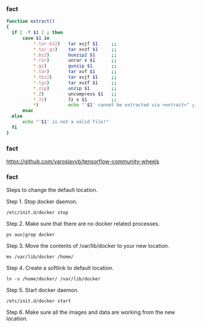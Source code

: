 
### fact

```bash
function extract()
{
  if [ -f $1 ] ; then
      case $1 in
          *.tar.bz2)   tar xvjf $1     ;;
          *.tar.gz)    tar xvzf $1     ;;
          *.bz2)       bunzip2 $1      ;;
          *.rar)       unrar x $1      ;;
          *.gz)        gunzip $1       ;;
          *.tar)       tar xvf $1      ;;
          *.tbz2)      tar xvjf $1     ;;
          *.tgz)       tar xvzf $1     ;;
          *.zip)       unzip $1        ;;
          *.Z)         uncompress $1   ;;
          *.7z)        7z x $1         ;;
          *)           echo "'$1' cannot be extracted via >extract<" ;;
      esac
  else
      echo "'$1' is not a valid file!"
  fi
}
```

### fact

https://github.com/yaroslavvb/tensorflow-community-wheels


### fact

Steps to change the default location.

Step 1. Stop docker daemon.

```/etc/init.d/docker stop```

Step 2. Make sure that there are no docker related processes.

```ps aux|grep docker```

Step 3. Move the contents of /var/lib/docker to your new location.

```mv /var/lib/docker /home/```

Step 4. Create a softlink to default location.

```ln -s /home/docker/ /var/lib/docker```

Step 5. Start docker daemon.

```/etc/init.d/docker start```

Step 6. Make sure all the images and data are working from the new location.
